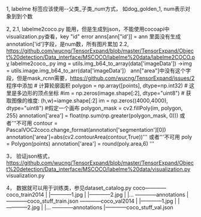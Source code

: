1, labelme
  标签应该使用--父类_子类_num方式， 如dog_golden_1, num表示对象到到个数

2, 
  2.1, labelme2coco.py
  能用，但是生成到json，不能使用cocoapi中visualization.py查看，key "id" error anns[ann["id']] = ann
  里面没有生成annotation['id']字段，是num数，所有图片累加
  2.2, https://github.com/wucng/TensorExpand/blob/master/TensorExpand/Object%20detection/Data_interface/MSCOCO/labelme%20data/labelme2COCO.py
    labelme2coco_.py
      img = utils.img_b64_to_array(data['imageData'])
      ->img = utils.image.img_b64_to_arr(data['imageData']）
      ann["area"]中没有这个字段，但是mask_rcnn需要，https://github.com/wucng/TensorExpand/issues/2
      程序中添加 # 计算轮廓面积
      polygon = np.array([points], dtype=np.int32)  # 这里是多边形的顶点坐标
      #im = np.zeros(image.shape[:2], dtype="uint8")  # 获取图像的维度: (h,w)=iamge.shape[:2]
      im = np.zeros((4000,4000), dtype="uint8") #假定一个画布
      polygon_mask = cv2.fillPoly(im, polygon, 255)
      annotation['area'] = float(np.sum(np.greater(polygon_mask, 0)))
      或者'''不可用
      contour = PascalVOC2coco.change_format(annotation['segmentation'][0])
      annotation['area']=abs(cv2.contourArea(contour,True))'''
      或者'''不可用
      poly = Polygon(points)
      annotation['area'] = round(poly.area,6)
      '''
        
3， 
  验证json格式，https://github.com/wucng/TensorExpand/blob/master/TensorExpand/Object%20detection/Data_interface/MSCOCO/labelme%20data/visualization.py
  visualization.py
    
4， 数据就可以用于训练类，参见dataset_catalog.py
coco————coco_train2014
    |             |————1.jpg
    |             |————2.jpg
    |             |...
    ————annotations
                  |————coco_stuff_train.json
    ————coco_val2014
    |             |————1.jpg
    |             |————2.jpg
    |             |...
    ————annotations
                  |————coco_stuff_val.json
